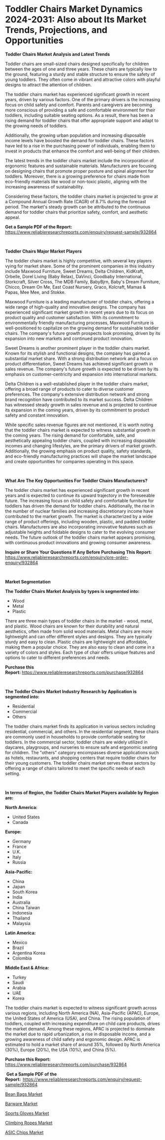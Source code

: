 <p><h1>Toddler Chairs Market Dynamics 2024-2031: Also about Its Market Trends, Projections, and Opportunities</h1></p><p><strong>Toddler Chairs Market Analysis and Latest Trends</strong></p>
<p><p>Toddler chairs are small-sized chairs designed specifically for children between the ages of one and three years. These chairs are typically low to the ground, featuring a sturdy and stable structure to ensure the safety of young toddlers. They often come in vibrant and attractive colors with playful designs to attract the attention of children.</p><p>The toddler chairs market has experienced significant growth in recent years, driven by various factors. One of the primary drivers is the increasing focus on child safety and comfort. Parents and caregivers are becoming more conscious of providing a safe and comfortable environment for their toddlers, including suitable seating options. As a result, there has been a rising demand for toddler chairs that offer appropriate support and adapt to the growing needs of toddlers.</p><p>Additionally, the growing urban population and increasing disposable income levels have boosted the demand for toddler chairs. These factors have led to a rise in the purchasing power of individuals, enabling them to invest in products that enhance the comfort and well-being of their children.</p><p>The latest trends in the toddler chairs market include the incorporation of ergonomic features and sustainable materials. Manufacturers are focusing on designing chairs that promote proper posture and spinal alignment for toddlers. Moreover, there is a growing preference for chairs made from eco-friendly materials like wood or non-toxic plastic, aligning with the increasing awareness of sustainability.</p><p>Considering these factors, the toddler chairs market is projected to grow at a Compound Annual Growth Rate (CAGR) of 8.7% during the forecast period. The market's steady growth can be attributed to the continuous demand for toddler chairs that prioritize safety, comfort, and aesthetic appeal.</p></p>
<p><strong>Get a Sample PDF of the Report:&nbsp;</strong> <a href="https://www.reliableresearchreports.com/enquiry/request-sample/932864">https://www.reliableresearchreports.com/enquiry/request-sample/932864</a></p>
<p>&nbsp;</p>
<p><strong>Toddler Chairs Major Market Players</strong></p>
<p><p>The toddler chairs market is highly competitive, with several key players vying for market share. Some of the prominent companies in this industry include Maxwood Furniture, Sweet Dreams, Delta Children, KidKraft, Orbelle, Dorel Living (Baby Relax), DaVinci, Goodbaby International, Storkcraft, Silver Cross, The MDB Family, BabyBjrn, Baby's Dream Furniture, Chicco, Dream On Me, East Coast Nursery, Graco, Kolcraft, Mamas & Papas, Mee Mee, and Stokke.</p><p>Maxwood Furniture is a leading manufacturer of toddler chairs, offering a wide range of high-quality and innovative designs. The company has experienced significant market growth in recent years due to its focus on product quality and customer satisfaction. With its commitment to environmentally friendly manufacturing processes, Maxwood Furniture is well-positioned to capitalize on the growing demand for sustainable toddler chairs. The company's future growth prospects look promising, driven by its expansion into new markets and continued product innovation.</p><p>Sweet Dreams is another prominent player in the toddler chairs market. Known for its stylish and functional designs, the company has gained a substantial market share. With a strong distribution network and a focus on product differentiation, Sweet Dreams has achieved significant growth in sales revenue. The company's future growth is expected to be driven by its emphasis on customer-centricity and expansion into international markets.</p><p>Delta Children is a well-established player in the toddler chairs market, offering a broad range of products to cater to diverse customer preferences. The company's extensive distribution network and strong brand recognition have contributed to its market success. Delta Children has witnessed steady growth in sales revenue and is projected to continue its expansion in the coming years, driven by its commitment to product safety and constant innovation.</p><p>While specific sales revenue figures are not mentioned, it is worth noting that the toddler chairs market is expected to witness substantial growth in the coming years. The rising demand for comfortable, safe, and aesthetically appealing toddler chairs, coupled with increasing disposable incomes and changing lifestyles, are the primary drivers of market growth. Additionally, the growing emphasis on product quality, safety standards, and eco-friendly manufacturing practices will shape the market landscape and create opportunities for companies operating in this space.</p></p>
<p>&nbsp;</p>
<p><strong>What Are The Key Opportunities For Toddler Chairs Manufacturers?</strong></p>
<p><p>The toddler chairs market has experienced significant growth in recent years and is expected to continue its upward trajectory in the foreseeable future. The increasing focus on child safety and comfortable furniture for toddlers has driven the demand for toddler chairs. Additionally, the rise in the number of nuclear families and increasing discretionary income have contributed to the market growth. The market is characterized by a wide range of product offerings, including wooden, plastic, and padded toddler chairs. Manufacturers are also incorporating innovative features such as adjustable heights and foldable designs to cater to the evolving consumer needs. The future outlook of the toddler chairs market appears promising, with continuous product innovations and growing consumer awareness.</p></p>
<p><strong>Inquire or Share Your Questions If Any Before Purchasing This Report:</strong> <a href="https://www.reliableresearchreports.com/enquiry/pre-order-enquiry/932864">https://www.reliableresearchreports.com/enquiry/pre-order-enquiry/932864</a></p>
<p>&nbsp;</p>
<p><strong>Market Segmentation</strong></p>
<p><strong>The Toddler Chairs Market Analysis by types is segmented into:</strong></p>
<p><ul><li>Wood</li><li>Metal</li><li>Plastic</li></ul></p>
<p><p>There are three main types of toddler chairs in the market - wood, metal, and plastic. Wood chairs are known for their durability and natural aesthetics, often made from solid wood materials. Metal chairs are more lightweight and can offer different styles and designs. They are typically sturdy and easy to clean. Plastic chairs are lightweight and affordable, making them a popular choice. They are also easy to clean and come in a variety of colors and styles. Each type of chair offers unique features and options to cater to different preferences and needs.</p></p>
<p><strong>Purchase this Report:&nbsp;</strong><a href="https://www.reliableresearchreports.com/purchase/932864">https://www.reliableresearchreports.com/purchase/932864</a></p>
<p>&nbsp;</p>
<p><strong>The Toddler Chairs Market Industry Research by Application is segmented into:</strong></p>
<p><ul><li>Residential</li><li>Commercial</li><li>Others</li></ul></p>
<p><p>The toddler chairs market finds its application in various sectors including residential, commercial, and others. In the residential segment, these chairs are commonly used in households to provide comfortable seating for toddlers. In the commercial sector, toddler chairs are widely utilized in daycares, playgroups, and nurseries to ensure safe and ergonomic seating for children. The "others" category encompasses diverse applications such as hotels, restaurants, and shopping centers that require toddler chairs for their young customers. The toddler chairs market serves these sectors by offering a range of chairs tailored to meet the specific needs of each setting.</p></p>
<p>&nbsp;</p>
<p><strong>In terms of Region, the Toddler Chairs Market Players available by Region are:</strong></p>
<p>
    <p> <strong> North America: </strong>
        <ul>
            <li>United States</li>
            <li>Canada</li>
        </ul>
        </p> 
    <p> <strong> Europe: </strong>
        <ul>
            <li>Germany</li>
            <li>France</li>
            <li>U.K.</li>
            <li>Italy</li>
            <li>Russia</li>
        </ul>
        </p> 
    <p> <strong> Asia-Pacific: </strong>
        <ul>
            <li>China</li>
            <li>Japan</li>
            <li>South Korea</li>
            <li>India</li>
            <li>Australia</li>
            <li>China Taiwan</li>
            <li>Indonesia</li>
            <li>Thailand</li>
            <li>Malaysia</li>
        </ul>
        </p> 
    <p> <strong> Latin America: </strong>
        <ul>
            <li>Mexico</li>
            <li>Brazil</li>
            <li>Argentina Korea</li>
            <li>Colombia</li>
        </ul>
        </p> 
    <p> <strong> Middle East & Africa: </strong>
        <ul>
            <li>Turkey</li>
            <li>Saudi</li>
            <li>Arabia</li>
            <li>UAE</li>
            <li>Korea</li>
        </ul>
    </p>
    </p>
<p><p>The toddler chairs market is expected to witness significant growth across various regions, including North America (NA), Asia-Pacific (APAC), Europe, the United States of America (USA), and China. The rising population of toddlers, coupled with increasing expenditure on child care products, drives the market demand. Among these regions, APAC is projected to dominate the market due to rapid urbanization, a rise in disposable income, and a growing awareness of child safety and ergonomic design. APAC is estimated to hold a market share of around 35%, followed by North America (30%), Europe (20%), the USA (10%), and China (5%).</p></p>
<p><strong>Purchase this Report: </strong><a href="https://www.reliableresearchreports.com/purchase/932864">https://www.reliableresearchreports.com/purchase/932864</a></p>
<p>&nbsp;<strong>Get a Sample PDF of the Report:&nbsp;&nbsp;</strong><a href="https://www.reliableresearchreports.com/enquiry/request-sample/932864">https://www.reliableresearchreports.com/enquiry/request-sample/932864</a></p>
<p><strong></strong></p>
<p><p><a href="https://medium.com/@isidrowolff1908/bean-bags-nbsp-market-focuses-on-market-share-size-and-projected-forecast-till-2031-dd447af25428">Bean Bags Market</a></p><p><a href="https://medium.com/@williebarrett2023/barware-market-furnishes-information-on-market-share-market-trends-and-market-growth-c6a4f2776328">Barware Market</a></p><p><a href="https://medium.com/@isidrowolff1908/sports-gloves-market-trends-forecast-and-competitive-analysis-to-2031-c693e56c0079">Sports Gloves Market</a></p><p><a href="https://medium.com/@isidrowolff1908/climbing-ropes-market-insight-market-trends-growth-forecasted-from-2024-to-2031-85b2a404b66a">Climbing Ropes Market</a></p><p><a href="https://medium.com/@boydsmitham726/asic-chips-market-insight-market-trends-growth-forecasted-from-2024-to-2031-b25c1dfc73c2">ASIC Chips Market</a></p></p>